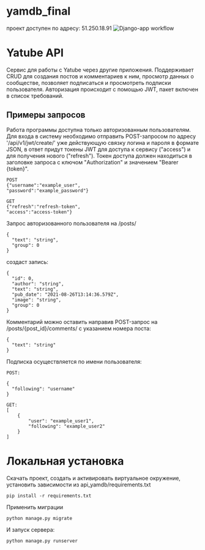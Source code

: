 # yamdb_final
проект доступен по адресу: 51.250.18.91
![Django-app workflow](https://github.com/sinitsynes/yamdb_final/actions/workflows/yamdb_workflow.yml/badge.svg)


# Yatube API


Сервис для работы с Yatube через другие приложения. Поддерживает CRUD для создания постов и комментариев к ним, просмотр данных о сообществе, позволяет подписаться и просмотреть подписки пользователя. Авторизация происходит с помощью JWT, пакет включен в список требований.

## Примеры запросов

Работа программы доступна только авторизованным пользователям. Для входа в систему необходимо отправить POST-запросом по адресу '/api/v1/jwt/create/' уже действующую связку логина и пароля в формате JSON, в ответ придут токены JWT для доступа к сервису ("access") и для получения нового ("refresh"). Токен доступа должен находиться в заголовке запроса с ключом "Authorization" и значением "Bearer {token}".

```
POST
{"username":"example_user",
"password":"example_password"}

GET
{"refresh":"refresh-token",
"access":"access-token"}
```

Запрос авторизованного пользователя на /posts/ 
```
{
  "text": "string",
  "group": 0
}
```

создаст запись:

```
{
  "id": 0,
  "author": "string",
  "text": "string",
  "pub_date": "2021-08-26T13:14:36.579Z",
  "image": "string",
  "group": 0
}
```

Комментарий можно оставить направив POST-запрос на /posts/{post_id}/comments/ c указанием номера поста:
```
{
  "text": "string"
}
```

Подписка осуществляется по имени пользователя:
```
POST:

{
  "following": "username"
}

GET:
[
    {
        "user": "example_user1",
        "following": "example_user2"
    }
]
```

# Локальная установка

Скачать проект, создать и активировать виртуальное окружение, установить зависимости из api_yamdb/requirements.txt
```
pip install -r requirements.txt
```
Применить миграции
```
python manage.py migrate
```
И запуск сервера:
```
python manage.py runserver
```
